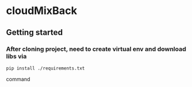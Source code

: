 # cloudMixBack

## Getting started

### After cloning project, need to create virtual env and download libs via
```
pip install ./requirements.txt
```
command
